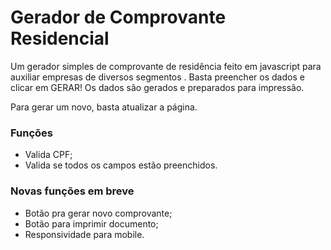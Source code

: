 # Gerador de Comprovante Residencial

Um gerador simples de comprovante de residência feito em javascript para auxiliar empresas de diversos segmentos .
Basta preencher os dados e clicar em GERAR! Os dados são gerados e preparados para impressão.

Para gerar um novo, basta atualizar a página.

### Funções
- Valida CPF;
- Valida se todos os campos estão preenchidos.

### Novas funções em breve
- Botão pra gerar novo comprovante;
- Botão para imprimir documento;
- Responsividade para mobile.

